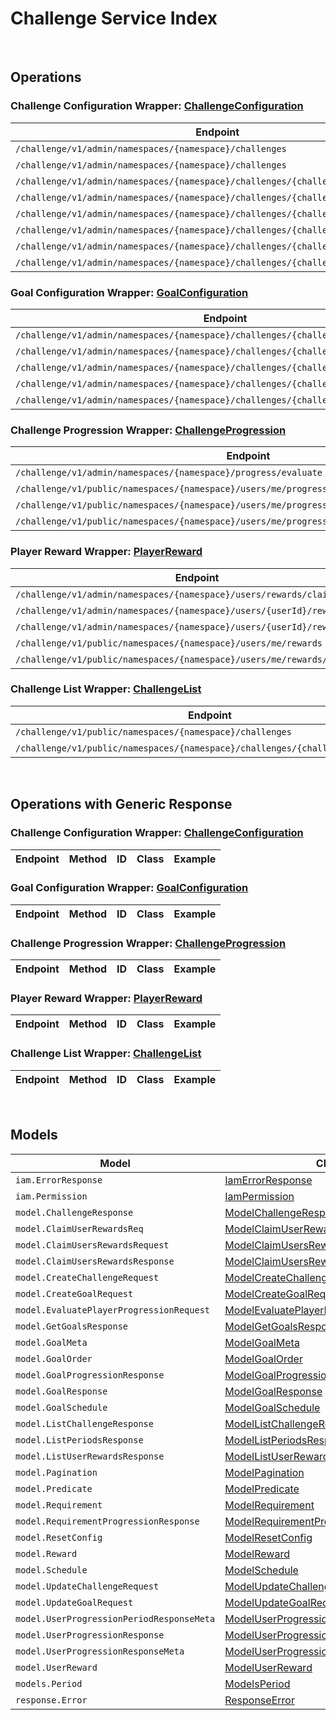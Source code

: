 # Challenge Service Index

&nbsp;  

## Operations

### Challenge Configuration Wrapper:  [ChallengeConfiguration](../../AccelByte.Sdk/Api/Challenge/Wrapper/ChallengeConfiguration.cs)
| Endpoint | Method | ID | Class | Example |
|---|---|---|---|---|
| `/challenge/v1/admin/namespaces/{namespace}/challenges` | GET | AdminGetChallenges | [AdminGetChallenges](../../AccelByte.Sdk/Api/Challenge/Operation/ChallengeConfiguration/AdminGetChallenges.cs) | [AdminGetChallenges](../../samples/AccelByte.Sdk.Sample.Cli/ApiCommand/Challenge/ChallengeConfiguration/AdminGetChallenges.cs) |
| `/challenge/v1/admin/namespaces/{namespace}/challenges` | POST | AdminCreateChallenge | [AdminCreateChallenge](../../AccelByte.Sdk/Api/Challenge/Operation/ChallengeConfiguration/AdminCreateChallenge.cs) | [AdminCreateChallenge](../../samples/AccelByte.Sdk.Sample.Cli/ApiCommand/Challenge/ChallengeConfiguration/AdminCreateChallenge.cs) |
| `/challenge/v1/admin/namespaces/{namespace}/challenges/{challengeCode}` | GET | AdminGetChallenge | [AdminGetChallenge](../../AccelByte.Sdk/Api/Challenge/Operation/ChallengeConfiguration/AdminGetChallenge.cs) | [AdminGetChallenge](../../samples/AccelByte.Sdk.Sample.Cli/ApiCommand/Challenge/ChallengeConfiguration/AdminGetChallenge.cs) |
| `/challenge/v1/admin/namespaces/{namespace}/challenges/{challengeCode}` | PUT | AdminUpdateChallenge | [AdminUpdateChallenge](../../AccelByte.Sdk/Api/Challenge/Operation/ChallengeConfiguration/AdminUpdateChallenge.cs) | [AdminUpdateChallenge](../../samples/AccelByte.Sdk.Sample.Cli/ApiCommand/Challenge/ChallengeConfiguration/AdminUpdateChallenge.cs) |
| `/challenge/v1/admin/namespaces/{namespace}/challenges/{challengeCode}` | DELETE | AdminDeleteChallenge | [AdminDeleteChallenge](../../AccelByte.Sdk/Api/Challenge/Operation/ChallengeConfiguration/AdminDeleteChallenge.cs) | [AdminDeleteChallenge](../../samples/AccelByte.Sdk.Sample.Cli/ApiCommand/Challenge/ChallengeConfiguration/AdminDeleteChallenge.cs) |
| `/challenge/v1/admin/namespaces/{namespace}/challenges/{challengeCode}/periods` | GET | AdminGetPeriods | [AdminGetPeriods](../../AccelByte.Sdk/Api/Challenge/Operation/ChallengeConfiguration/AdminGetPeriods.cs) | [AdminGetPeriods](../../samples/AccelByte.Sdk.Sample.Cli/ApiCommand/Challenge/ChallengeConfiguration/AdminGetPeriods.cs) |
| `/challenge/v1/admin/namespaces/{namespace}/challenges/{challengeCode}/randomize` | POST | AdminRandomizeChallenge | [AdminRandomizeChallenge](../../AccelByte.Sdk/Api/Challenge/Operation/ChallengeConfiguration/AdminRandomizeChallenge.cs) | [AdminRandomizeChallenge](../../samples/AccelByte.Sdk.Sample.Cli/ApiCommand/Challenge/ChallengeConfiguration/AdminRandomizeChallenge.cs) |
| `/challenge/v1/admin/namespaces/{namespace}/challenges/{challengeCode}/tied` | DELETE | AdminDeleteTiedChallenge | [AdminDeleteTiedChallenge](../../AccelByte.Sdk/Api/Challenge/Operation/ChallengeConfiguration/AdminDeleteTiedChallenge.cs) | [AdminDeleteTiedChallenge](../../samples/AccelByte.Sdk.Sample.Cli/ApiCommand/Challenge/ChallengeConfiguration/AdminDeleteTiedChallenge.cs) |

### Goal Configuration Wrapper:  [GoalConfiguration](../../AccelByte.Sdk/Api/Challenge/Wrapper/GoalConfiguration.cs)
| Endpoint | Method | ID | Class | Example |
|---|---|---|---|---|
| `/challenge/v1/admin/namespaces/{namespace}/challenges/{challengeCode}/goals` | GET | AdminGetGoals | [AdminGetGoals](../../AccelByte.Sdk/Api/Challenge/Operation/GoalConfiguration/AdminGetGoals.cs) | [AdminGetGoals](../../samples/AccelByte.Sdk.Sample.Cli/ApiCommand/Challenge/GoalConfiguration/AdminGetGoals.cs) |
| `/challenge/v1/admin/namespaces/{namespace}/challenges/{challengeCode}/goals` | POST | AdminCreateGoal | [AdminCreateGoal](../../AccelByte.Sdk/Api/Challenge/Operation/GoalConfiguration/AdminCreateGoal.cs) | [AdminCreateGoal](../../samples/AccelByte.Sdk.Sample.Cli/ApiCommand/Challenge/GoalConfiguration/AdminCreateGoal.cs) |
| `/challenge/v1/admin/namespaces/{namespace}/challenges/{challengeCode}/goals/{code}` | GET | AdminGetGoal | [AdminGetGoal](../../AccelByte.Sdk/Api/Challenge/Operation/GoalConfiguration/AdminGetGoal.cs) | [AdminGetGoal](../../samples/AccelByte.Sdk.Sample.Cli/ApiCommand/Challenge/GoalConfiguration/AdminGetGoal.cs) |
| `/challenge/v1/admin/namespaces/{namespace}/challenges/{challengeCode}/goals/{code}` | PUT | AdminUpdateGoals | [AdminUpdateGoals](../../AccelByte.Sdk/Api/Challenge/Operation/GoalConfiguration/AdminUpdateGoals.cs) | [AdminUpdateGoals](../../samples/AccelByte.Sdk.Sample.Cli/ApiCommand/Challenge/GoalConfiguration/AdminUpdateGoals.cs) |
| `/challenge/v1/admin/namespaces/{namespace}/challenges/{challengeCode}/goals/{code}` | DELETE | AdminDeleteGoal | [AdminDeleteGoal](../../AccelByte.Sdk/Api/Challenge/Operation/GoalConfiguration/AdminDeleteGoal.cs) | [AdminDeleteGoal](../../samples/AccelByte.Sdk.Sample.Cli/ApiCommand/Challenge/GoalConfiguration/AdminDeleteGoal.cs) |

### Challenge Progression Wrapper:  [ChallengeProgression](../../AccelByte.Sdk/Api/Challenge/Wrapper/ChallengeProgression.cs)
| Endpoint | Method | ID | Class | Example |
|---|---|---|---|---|
| `/challenge/v1/admin/namespaces/{namespace}/progress/evaluate` | POST | AdminEvaluateProgress | [AdminEvaluateProgress](../../AccelByte.Sdk/Api/Challenge/Operation/ChallengeProgression/AdminEvaluateProgress.cs) | [AdminEvaluateProgress](../../samples/AccelByte.Sdk.Sample.Cli/ApiCommand/Challenge/ChallengeProgression/AdminEvaluateProgress.cs) |
| `/challenge/v1/public/namespaces/{namespace}/users/me/progress/evaluate` | POST | EvaluateMyProgress | [EvaluateMyProgress](../../AccelByte.Sdk/Api/Challenge/Operation/ChallengeProgression/EvaluateMyProgress.cs) | [EvaluateMyProgress](../../samples/AccelByte.Sdk.Sample.Cli/ApiCommand/Challenge/ChallengeProgression/EvaluateMyProgress.cs) |
| `/challenge/v1/public/namespaces/{namespace}/users/me/progress/{challengeCode}` | GET | PublicGetUserProgression | [PublicGetUserProgression](../../AccelByte.Sdk/Api/Challenge/Operation/ChallengeProgression/PublicGetUserProgression.cs) | [PublicGetUserProgression](../../samples/AccelByte.Sdk.Sample.Cli/ApiCommand/Challenge/ChallengeProgression/PublicGetUserProgression.cs) |
| `/challenge/v1/public/namespaces/{namespace}/users/me/progress/{challengeCode}/index/{index}` | GET | PublicGetPastUserProgression | [PublicGetPastUserProgression](../../AccelByte.Sdk/Api/Challenge/Operation/ChallengeProgression/PublicGetPastUserProgression.cs) | [PublicGetPastUserProgression](../../samples/AccelByte.Sdk.Sample.Cli/ApiCommand/Challenge/ChallengeProgression/PublicGetPastUserProgression.cs) |

### Player Reward Wrapper:  [PlayerReward](../../AccelByte.Sdk/Api/Challenge/Wrapper/PlayerReward.cs)
| Endpoint | Method | ID | Class | Example |
|---|---|---|---|---|
| `/challenge/v1/admin/namespaces/{namespace}/users/rewards/claim` | POST | AdminClaimUsersRewards | [AdminClaimUsersRewards](../../AccelByte.Sdk/Api/Challenge/Operation/PlayerReward/AdminClaimUsersRewards.cs) | [AdminClaimUsersRewards](../../samples/AccelByte.Sdk.Sample.Cli/ApiCommand/Challenge/PlayerReward/AdminClaimUsersRewards.cs) |
| `/challenge/v1/admin/namespaces/{namespace}/users/{userId}/rewards` | GET | AdminGetUserRewards | [AdminGetUserRewards](../../AccelByte.Sdk/Api/Challenge/Operation/PlayerReward/AdminGetUserRewards.cs) | [AdminGetUserRewards](../../samples/AccelByte.Sdk.Sample.Cli/ApiCommand/Challenge/PlayerReward/AdminGetUserRewards.cs) |
| `/challenge/v1/admin/namespaces/{namespace}/users/{userId}/rewards/claim` | POST | AdminClaimUserRewards | [AdminClaimUserRewards](../../AccelByte.Sdk/Api/Challenge/Operation/PlayerReward/AdminClaimUserRewards.cs) | [AdminClaimUserRewards](../../samples/AccelByte.Sdk.Sample.Cli/ApiCommand/Challenge/PlayerReward/AdminClaimUserRewards.cs) |
| `/challenge/v1/public/namespaces/{namespace}/users/me/rewards` | GET | PublicGetUserRewards | [PublicGetUserRewards](../../AccelByte.Sdk/Api/Challenge/Operation/PlayerReward/PublicGetUserRewards.cs) | [PublicGetUserRewards](../../samples/AccelByte.Sdk.Sample.Cli/ApiCommand/Challenge/PlayerReward/PublicGetUserRewards.cs) |
| `/challenge/v1/public/namespaces/{namespace}/users/me/rewards/claim` | POST | PublicClaimUserRewards | [PublicClaimUserRewards](../../AccelByte.Sdk/Api/Challenge/Operation/PlayerReward/PublicClaimUserRewards.cs) | [PublicClaimUserRewards](../../samples/AccelByte.Sdk.Sample.Cli/ApiCommand/Challenge/PlayerReward/PublicClaimUserRewards.cs) |

### Challenge List Wrapper:  [ChallengeList](../../AccelByte.Sdk/Api/Challenge/Wrapper/ChallengeList.cs)
| Endpoint | Method | ID | Class | Example |
|---|---|---|---|---|
| `/challenge/v1/public/namespaces/{namespace}/challenges` | GET | GetChallenges | [GetChallenges](../../AccelByte.Sdk/Api/Challenge/Operation/ChallengeList/GetChallenges.cs) | [GetChallenges](../../samples/AccelByte.Sdk.Sample.Cli/ApiCommand/Challenge/ChallengeList/GetChallenges.cs) |
| `/challenge/v1/public/namespaces/{namespace}/challenges/{challengeCode}/goals` | GET | PublicGetScheduledGoals | [PublicGetScheduledGoals](../../AccelByte.Sdk/Api/Challenge/Operation/ChallengeList/PublicGetScheduledGoals.cs) | [PublicGetScheduledGoals](../../samples/AccelByte.Sdk.Sample.Cli/ApiCommand/Challenge/ChallengeList/PublicGetScheduledGoals.cs) |


&nbsp;  

## Operations with Generic Response

### Challenge Configuration Wrapper:  [ChallengeConfiguration](../../AccelByte.Sdk/Api/Challenge/Wrapper/ChallengeConfiguration.cs)
| Endpoint | Method | ID | Class | Example |
|---|---|---|---|---|

### Goal Configuration Wrapper:  [GoalConfiguration](../../AccelByte.Sdk/Api/Challenge/Wrapper/GoalConfiguration.cs)
| Endpoint | Method | ID | Class | Example |
|---|---|---|---|---|

### Challenge Progression Wrapper:  [ChallengeProgression](../../AccelByte.Sdk/Api/Challenge/Wrapper/ChallengeProgression.cs)
| Endpoint | Method | ID | Class | Example |
|---|---|---|---|---|

### Player Reward Wrapper:  [PlayerReward](../../AccelByte.Sdk/Api/Challenge/Wrapper/PlayerReward.cs)
| Endpoint | Method | ID | Class | Example |
|---|---|---|---|---|

### Challenge List Wrapper:  [ChallengeList](../../AccelByte.Sdk/Api/Challenge/Wrapper/ChallengeList.cs)
| Endpoint | Method | ID | Class | Example |
|---|---|---|---|---|


&nbsp;  

## Models

| Model | Class |
|---|---|
| `iam.ErrorResponse` | [IamErrorResponse](../../AccelByte.Sdk/Api/Challenge/Model/IamErrorResponse.cs) |
| `iam.Permission` | [IamPermission](../../AccelByte.Sdk/Api/Challenge/Model/IamPermission.cs) |
| `model.ChallengeResponse` | [ModelChallengeResponse](../../AccelByte.Sdk/Api/Challenge/Model/ModelChallengeResponse.cs) |
| `model.ClaimUserRewardsReq` | [ModelClaimUserRewardsReq](../../AccelByte.Sdk/Api/Challenge/Model/ModelClaimUserRewardsReq.cs) |
| `model.ClaimUsersRewardsRequest` | [ModelClaimUsersRewardsRequest](../../AccelByte.Sdk/Api/Challenge/Model/ModelClaimUsersRewardsRequest.cs) |
| `model.ClaimUsersRewardsResponse` | [ModelClaimUsersRewardsResponse](../../AccelByte.Sdk/Api/Challenge/Model/ModelClaimUsersRewardsResponse.cs) |
| `model.CreateChallengeRequest` | [ModelCreateChallengeRequest](../../AccelByte.Sdk/Api/Challenge/Model/ModelCreateChallengeRequest.cs) |
| `model.CreateGoalRequest` | [ModelCreateGoalRequest](../../AccelByte.Sdk/Api/Challenge/Model/ModelCreateGoalRequest.cs) |
| `model.EvaluatePlayerProgressionRequest` | [ModelEvaluatePlayerProgressionRequest](../../AccelByte.Sdk/Api/Challenge/Model/ModelEvaluatePlayerProgressionRequest.cs) |
| `model.GetGoalsResponse` | [ModelGetGoalsResponse](../../AccelByte.Sdk/Api/Challenge/Model/ModelGetGoalsResponse.cs) |
| `model.GoalMeta` | [ModelGoalMeta](../../AccelByte.Sdk/Api/Challenge/Model/ModelGoalMeta.cs) |
| `model.GoalOrder` | [ModelGoalOrder](../../AccelByte.Sdk/Api/Challenge/Model/ModelGoalOrder.cs) |
| `model.GoalProgressionResponse` | [ModelGoalProgressionResponse](../../AccelByte.Sdk/Api/Challenge/Model/ModelGoalProgressionResponse.cs) |
| `model.GoalResponse` | [ModelGoalResponse](../../AccelByte.Sdk/Api/Challenge/Model/ModelGoalResponse.cs) |
| `model.GoalSchedule` | [ModelGoalSchedule](../../AccelByte.Sdk/Api/Challenge/Model/ModelGoalSchedule.cs) |
| `model.ListChallengeResponse` | [ModelListChallengeResponse](../../AccelByte.Sdk/Api/Challenge/Model/ModelListChallengeResponse.cs) |
| `model.ListPeriodsResponse` | [ModelListPeriodsResponse](../../AccelByte.Sdk/Api/Challenge/Model/ModelListPeriodsResponse.cs) |
| `model.ListUserRewardsResponse` | [ModelListUserRewardsResponse](../../AccelByte.Sdk/Api/Challenge/Model/ModelListUserRewardsResponse.cs) |
| `model.Pagination` | [ModelPagination](../../AccelByte.Sdk/Api/Challenge/Model/ModelPagination.cs) |
| `model.Predicate` | [ModelPredicate](../../AccelByte.Sdk/Api/Challenge/Model/ModelPredicate.cs) |
| `model.Requirement` | [ModelRequirement](../../AccelByte.Sdk/Api/Challenge/Model/ModelRequirement.cs) |
| `model.RequirementProgressionResponse` | [ModelRequirementProgressionResponse](../../AccelByte.Sdk/Api/Challenge/Model/ModelRequirementProgressionResponse.cs) |
| `model.ResetConfig` | [ModelResetConfig](../../AccelByte.Sdk/Api/Challenge/Model/ModelResetConfig.cs) |
| `model.Reward` | [ModelReward](../../AccelByte.Sdk/Api/Challenge/Model/ModelReward.cs) |
| `model.Schedule` | [ModelSchedule](../../AccelByte.Sdk/Api/Challenge/Model/ModelSchedule.cs) |
| `model.UpdateChallengeRequest` | [ModelUpdateChallengeRequest](../../AccelByte.Sdk/Api/Challenge/Model/ModelUpdateChallengeRequest.cs) |
| `model.UpdateGoalRequest` | [ModelUpdateGoalRequest](../../AccelByte.Sdk/Api/Challenge/Model/ModelUpdateGoalRequest.cs) |
| `model.UserProgressionPeriodResponseMeta` | [ModelUserProgressionPeriodResponseMeta](../../AccelByte.Sdk/Api/Challenge/Model/ModelUserProgressionPeriodResponseMeta.cs) |
| `model.UserProgressionResponse` | [ModelUserProgressionResponse](../../AccelByte.Sdk/Api/Challenge/Model/ModelUserProgressionResponse.cs) |
| `model.UserProgressionResponseMeta` | [ModelUserProgressionResponseMeta](../../AccelByte.Sdk/Api/Challenge/Model/ModelUserProgressionResponseMeta.cs) |
| `model.UserReward` | [ModelUserReward](../../AccelByte.Sdk/Api/Challenge/Model/ModelUserReward.cs) |
| `models.Period` | [ModelsPeriod](../../AccelByte.Sdk/Api/Challenge/Model/ModelsPeriod.cs) |
| `response.Error` | [ResponseError](../../AccelByte.Sdk/Api/Challenge/Model/ResponseError.cs) |
